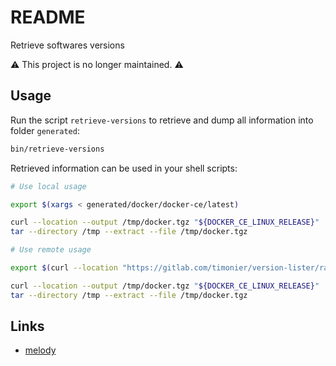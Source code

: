 # README

Retrieve softwares versions

⚠️ This project is no longer maintained. ⚠️

## Usage

Run the script `retrieve-versions` to retrieve and dump all information into folder `generated`:

```sh
bin/retrieve-versions
```

Retrieved information can be used in your shell scripts:

```sh
# Use local usage

export $(xargs < generated/docker/docker-ce/latest)

curl --location --output /tmp/docker.tgz "${DOCKER_CE_LINUX_RELEASE}"
tar --directory /tmp --extract --file /tmp/docker.tgz

# Use remote usage

export $(curl --location "https://gitlab.com/timonier/version-lister/raw/generated/tianon/gosu/latest" | xargs)

curl --location --output /tmp/docker.tgz "${DOCKER_CE_LINUX_RELEASE}"
tar --directory /tmp --extract --file /tmp/docker.tgz
```

## Links

* [melody](https://github.com/sensiolabs/melody)
